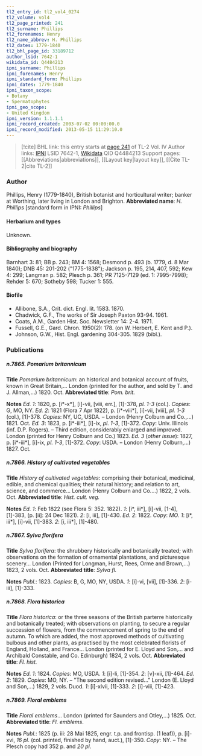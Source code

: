 ```yaml
---
tl2_entry_id: tl2_vol4_0274
tl2_volume: vol4
tl2_page_printed: 241
tl2_surname: Phillips
tl2_forenames: Henry
tl2_name_abbrev: H. Phillips
tl2_dates: 1779-1840
tl2_bhl_page_id: 33189712
author_lsid: 7642-1
wikidata_id: Q4484213
ipni_surname: Phillips
ipni_forenames: Henry
ipni_standard_form: Phillips
ipni_dates: 1779-1840
ipni_taxon_scope: 
- Botany
- Spermatophytes
ipni_geo_scope: 
- United Kingdom
ipni_version: 1.1.1.1
ipni_record_created: 2003-07-02 00:00:00.0
ipni_record_modified: 2013-05-15 11:29:10.0
---
```


> [!cite] BHL link: this entry starts at [page 241](https://www.biodiversitylibrary.org/page/33189712) of TL-2 Vol. IV
> Author links: [IPNI](https://www.ipni.org/a/7642-1) LSID 7642-1, [Wikidata](https://www.wikidata.org/wiki/Q4484213) QID Q4484213
> Support pages: [[Abbreviations|abbreviations]], [[Layout key|layout key]], [[Cite TL-2|cite TL-2]]

### Author

Phillips, Henry (1779-1840), British botanist and horticultural writer; banker at Worthing, later living in London and Brighton. 
**Abbreviated name**: *H. Phillips* \[standard form in IPNI: *Phillips*\]

#### Herbarium and types

Unknown.

#### Bibliography and biography

Barnhart 3: 81; BB p. 243; BM 4: 1568; Desmond p. 493 (b. 1779, d. 8 Mar 1840); DNB 45: 201-202 ("1775-1838"); Jackson p. 195, 214, 407, 592; Kew 4: 299; Langman p. 582; Plesch p. 361; PR 7125-7129 (ed. 1: 7995-7998); Rehder 5: 670; Sotheby 598; Tucker 1: 555.

#### Biofile

- Allibone, S.A., Crit. dict. Engl. lit. 1583. 1870.
- Chadwick, G.F., The works of Sir Joseph Paxton 93-94. 1961.
- Coats, A.M., Garden Hist. Soc. Newsletter 14: 2-4. 1971.
- Fussell, G.E., Gard. Chron. 1950(2): 178. (on W. Herbert, E. Kent and P.).
- Johnson, G.W., Hist. Engl. gardening 304-305. 1829 (bibl.).

### Publications

##### n.7865. Pomarium britannicum

**Title**
*Pomarium britannicum*: an historical and botanical account of fruits, known in Great Britain,... London (printed for the author, and sold by T. and J. Allman,...) 1820. Oct.
**Abbreviated title**: *Pom. brit.*

**Notes**
*Ed. 1*: 1820, p. \[i\*-x\*\], \[i\]-vii, \[viii, err.\], \[1\]-378, *pl. 1-3* (col.). *Copies*: G, MO, NY.
*Ed. 2*: 1821 (Flora 7 Apr 1822), p. \[i\*-viii\*\], \[i\]-vii, \[viii\], *pl. 1-3* (col.), \[1\]-378. *Copies*: NY, UC, USDA. – London (Henry Colburn and Co.,...) 1821. Oct.
*Ed. 3*: 1823, p. \[i\*-iii\*\], \[i\]-ix, *pl. 1-3*, \[1\]-372. *Copy*: Univ. Illinois (inf. D.P. Rogers). – Third edition, considerably enlarged and improved. London (printed for Henry Colburn and Co.) 1823.
*Ed. 3* (*other issue*): 1827, p. \[i\*-iii\*\], \[i\]-ix, *pl. 1-3*, \[1\]-372. *Copy*: USDA. – London (Henry Colburn,...) 1827. Oct.

##### n.7866. History of cultivated vegetables

**Title**
*History of cultivated vegetables*: comprising their botanical, medicinal, edible, and chemical qualities; their natural history; and relation to art, science, and commerce... London (Henry Colburn and Co....) 1822, 2 vols. Oct.
**Abbreviated title**: *Hist. cult. veg.*

**Notes**
*Ed. 1*: Feb 1822 (see Flora 5: 352. 1822).
*1*: \[i\*, iii\*\], \[i\]-vii, \[1-4\], \[1\]-383, (p. \[ii\]: 24 Dec 1821).
*2*: \[i, iii\], \[1\]-430.
*Ed. 2*: 1822. *Copy*: *MO*.
*1*: \[i\*, iii\*\], \[i\]-vii, \[1\]-383.
*2*: \[i, iii\*\], \[1\]-480.

##### n.7867. Sylva florifera

**Title**
*Sylva florifera*: the shrubbery historically and botanically treated; with observations on the formation of ornamental plantations, and picturesque scenery... London (Printed for Longman, Hurst, Rees, Orme and Brown,...) 1823, 2 vols. Oct.
**Abbreviated title**: *Sylva fl.*

**Notes**
*Publ*.: 1823. *Copies*: B, G, MO, NY, USDA.
*1*: \[i\]-vi, \[vii\], \[1\]-336.
*2*: \[i-iii\], \[1\]-333.

##### n.7868. Flora historica

**Title**
*Flora historica*: or the three seasons of the British parterre historically and botanically treated; with observations on planting, to secure a regular succession of flowers, from the commencement of spring to the end of autumn. To which are added, the most approved methods of cultivating bulbous and other plants, as practised by the most celebrated florists of England, Holland, and France... London (printed for E. Lloyd and Son,... and Archibald Constable, and Co. Edinburgh) 1824, 2 vols. Oct.
**Abbreviated title**: *Fl. hist.*

**Notes**
*Ed. 1*: 1824. *Copies*: MO, USDA.
*1*: \[i\]-li, \[1\]-354.
*2*: \[v\]-xii, \[1\]-464.
*Ed. 2*: 1829. *Copies*: MO, NY. – "The second edition revised..." London (E. Lloyd and Son,...) 1829, 2 vols. Duod.
*1*: \[i\]-xlvii, \[1\]-333.
*2*: \[i\]-viii, \[1\]-423.

##### n.7869. Floral emblems

**Title**
*Floral emblems*... London (printed for Saunders and Otley,...) 1825. Oct.
**Abbreviated title**: *Fl. emblems*.

**Notes**
*Publ*.: 1825 (p. iii: 28 Mai 1825, engr. t.p. and frontisp. (1 leaf)), p. \[i\]-xvi, *16 pl*. (col. printed, finished by hand, auct.), \[1\]-350. *Copy*: NY. – The Plesch copy had 352 p. and *20 pl*.

